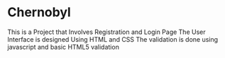 # Chernobyl
This is a Project that Involves Registration and Login Page 
The User Interface is designed Using HTML and CSS 
The validation is done using javascript and basic HTML5 validation 
